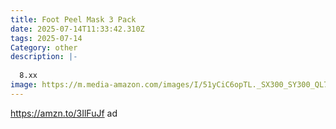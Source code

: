 ```yaml
---
title: Foot Peel Mask 3 Pack
date: 2025-07-14T11:33:42.310Z
tags: 2025-07-14
Category: other
description: |-
  
  8.xx
image: https://m.media-amazon.com/images/I/51yCiC6opTL._SX300_SY300_QL70_FMwebp_.jpg
---
```

https://amzn.to/3IlFuJf ad